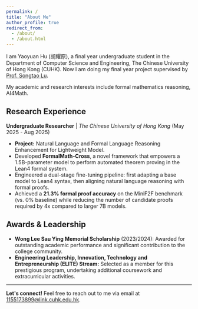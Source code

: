 ```yaml
---
permalink: /
title: "About Me"
author_profile: true
redirect_from:
  - /about/
  - /about.html
---
```


I am Yaoyuan Hu (胡耀原), a final year undergraduate student in the Department of Computer Science and Engineering, The Chinese University of Hong Kong (CUHK). Now I am doing my final year project supervised by [Prof. Songtao Lu](https://songtaogithub.github.io/).

My academic and research interests include formal mathematics reasoning, AI4Math.

## Research Experience

**Undergraduate Researcher** | *The Chinese University of Hong Kong* (May 2025 - Aug 2025)
*   **Project:** Natural Language and Formal Language Reasoning Enhancement for Lightweight Model.
*   Developed **FormalMath-Cross**, a novel framework that empowers a 1.5B-parameter model to perform automated theorem proving in the Lean4 formal system.
*   Engineered a dual-stage fine-tuning pipeline: first adapting a base model to Lean4 syntax, then aligning natural language reasoning with formal proofs.
*   Achieved a **21.3% formal proof accuracy** on the MiniF2F benchmark (vs. 0% baseline) while reducing the number of candidate proofs required by 4x compared to larger 7B models.

## Awards & Leadership

*   **Wong Lee Sau Ying Memorial Scholarship** (2023/2024): Awarded for outstanding academic performance and significant contribution to the college community.
*   **Engineering Leadership, Innovation, Technology and Entrepreneurship (ELITE) Stream:** Selected as a member for this prestigious program, undertaking additional coursework and extracurricular activities.

---

**Let's connect!**  Feel free to reach out to me via email at [1155173899@link.cuhk.edu.hk](mailto:1155173899@link.cuhk.edu.hk).